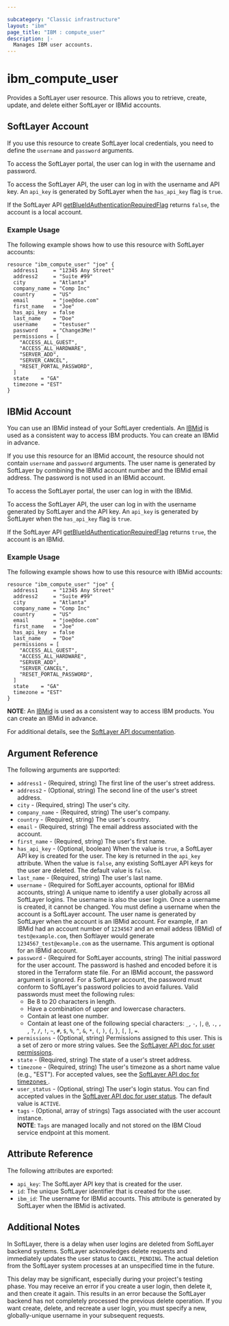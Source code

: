 ```yaml
---

subcategory: "Classic infrastructure"
layout: "ibm"
page_title: "IBM : compute_user"
description: |-
  Manages IBM user accounts.
---
```


# ibm\_compute_user

Provides a SoftLayer user resource. This allows you to retrieve, create, update, and delete either SoftLayer or IBMid accounts.

## SoftLayer Account
If you use this resource to create SoftLayer local credentials, you need to define the `username` and `password` arguments.

To access the SoftLayer portal, the user can log in with the username and password.

To access the SoftLayer API, the user can log in with the username and API key. An `api_key` is generated by SoftLayer when the `has_api_key` flag is `true`.

If the SoftLayer API [getBlueIdAuthenticationRequiredFlag](https://api.softlayer.com/rest/v3/SoftLayer_Account/getBlueIdAuthenticationRequiredFlag) returns `false`, the account is a local account.

### Example Usage

The following example shows how to use this resource with SoftLayer accounts:

```hcl
resource "ibm_compute_user" "joe" {
  address1     = "12345 Any Street"
  address2     = "Suite #99"
  city         = "Atlanta"
  company_name = "Comp Inc"
  country      = "US"
  email        = "joe@doe.com"
  first_name   = "Joe"
  has_api_key  = false
  last_name    = "Doe"
  username     = "testuser"
  password     = "Change3Me!"
  permissions = [
    "ACCESS_ALL_GUEST",
    "ACCESS_ALL_HARDWARE",
    "SERVER_ADD",
    "SERVER_CANCEL",
    "RESET_PORTAL_PASSWORD",
  ]
  state    = "GA"
  timezone = "EST"
}

```

## IBMid Account
You can use an IBMid instead of your SoftLayer credentials. An [IBMid](https://www.ibm.com/account/profile/us) is used as a consistent way to access IBM products. You can create an IBMid in advance.

If you use this resource for an IBMid account, the resource should not contain `username` and `password` arguments. The user name is generated by SoftLayer by combining the IBMid account number and the IBMid email address. The password is not used in an IBMid account.

To access the SoftLayer portal, the user can log in with the IBMid.

To access the SoftLayer API, the user can log in with the username generated by SoftLayer and the API key. An `api_key` is generated by SoftLayer when the `has_api_key` flag is `true`.

If the SoftLayer API  [getBlueIdAuthenticationRequiredFlag](https://api.softlayer.com/rest/v3/SoftLayer_Account/getBlueIdAuthenticationRequiredFlag)
returns `true`, the account is an IBMid.

### Example Usage

The following example shows how to use this resource with IBMid accounts:

```hcl
resource "ibm_compute_user" "joe" {
  address1     = "12345 Any Street"
  address2     = "Suite #99"
  city         = "Atlanta"
  company_name = "Comp Inc"
  country      = "US"
  email        = "joe@doe.com"
  first_name   = "Joe"
  has_api_key  = false
  last_name    = "Doe"
  permissions = [
    "ACCESS_ALL_GUEST",
    "ACCESS_ALL_HARDWARE",
    "SERVER_ADD",
    "SERVER_CANCEL",
    "RESET_PORTAL_PASSWORD",
  ]
  state    = "GA"
  timezone = "EST"
}
```


**NOTE**: An [IBMid](https://www.ibm.com/account/profile/us) is used as a consistent way to access IBM products. You can create an IBMid in advance.

For additional details, see the [SoftLayer API documentation](http://sldn.softlayer.com/reference/datatypes/SoftLayer_User_Customer).

## Argument Reference

The following arguments are supported:

* `address1` - (Required, string) The first line of the user's street address.
* `address2` - (Optional, string) The second line of the user's street address.
* `city` - (Required, string) The user's city.
* `company_name` - (Required, string) The user's company.
* `country` - (Required, string) The user's country.
* `email` - (Required, string) The email address associated with the account.
* `first_name` - (Required, string) The user's first name.
* `has_api_key` - (Optional, boolean) When the value is `true`, a SoftLayer API key is created for the user. The key is returned in the `api_key` attribute. When the value is `false`, any existing SoftLayer API keys for the user are deleted. The default value is `false`.
* `last_name` - (Required, string) The user's last name.
* `username` - (Required for SoftLayer accounts, optional for IBMid accounts, string) A unique name to identify a user globally across all SoftLayer logins. The username is also the user login. Once a username is created, it cannot be changed. You must define a username when the account is a SoftLayer account. The user name is generated by SoftLayer when the account is an IBMid account. For example, if an IBMid had an account number of `1234567` and an email addess (IBMid) of `test@example.com`, then Softlayer would generate `1234567_test@example.com` as the username. This argument is optional for an IBMid account.
* `password` - (Required for SoftLayer accounts, string) The initial password for the user account. The password is hashed and encoded before it is stored in the Terraform state file. For an IBMid account, the password argument is ignored. For a SoftLayer account, the password must conform to SoftLayer's password policies to avoid failures.
  Valid passwords must meet the following rules:
  * Be 8 to 20 characters in length.
  * Have a combination of upper and lowercase characters.
  * Contain at least one number.
  * Contain at least one of the following special characters: `_`, `-`, `|`, `@`, `.`, `, `, `?`, `/`, `!`, `~`, `#`, `$`, `%`, `^`, `&`, `*`, `(`, `)`, `{`, `}`, `[`, `]`, `=`.
* `permissions` - (Optional, string) Permissions assigned to this user. This is a set of zero or more string values. See the [SoftLayer API doc for user permissions](https://sldn.softlayer.com/reference/datatypes/SoftLayer_User_Customer_CustomerPermission_Permission).
* `state` - (Required, string) The state of a user's street address.
* `timezone` - (Required, string) The user's timezone as a short name value (e.g., "EST"). For accepted values, see the [SoftLayer API doc for timezones ](http://sldn.softlayer.com/reference/datatypes/SoftLayer_Locale_Timezone).
* `user_status` - (Optional, string) The user's login status. You can find accepted values in the [SoftLayer API doc for user status](http://sldn.softlayer.com/reference/datatypes/SoftLayer_User_Customer_Status). The default value is `ACTIVE`.
* `tags` - (Optional, array of strings) Tags associated with the user account instance.  
  **NOTE**: `Tags` are managed locally and not stored on the IBM Cloud service endpoint at this moment.

## Attribute Reference

The following attributes are exported:

* `api_key`: The SoftLayer API key that is created for the user.
* `id`: The unique SoftLayer identifier that is created for the user.
* `ibm_id`: The username for IBMid accounts. This attribute is generated by SoftLayer when the IBMid is activated.

## Additional Notes

In SoftLayer, there is a delay when user logins are deleted from SoftLayer backend systems. SoftLayer acknowledges delete requests and immediately updates the user status to `CANCEL_PENDING`. The actual deletion from the SoftLayer system processes at an unspecified time in the future.

This delay may be significant, especially during your project's testing phase. You may receive an error if you create a user login, then delete it, and then create it again. This results in an error because the SoftLayer backend has not completely processed the previous delete operation. If you want create, delete, and recreate a user login, you must specify a new, globally-unique username in your subsequent requests.
